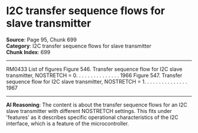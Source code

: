 # I2C transfer sequence flows for slave transmitter

**Source**: Page 95, Chunk 699  
**Category**: I2C transfer sequence flows for slave transmitter  
**Chunk Index**: 699

---

RM0433 List of figures
Figure 546. Transfer sequence flow for I2C slave transmitter, NOSTRETCH = 0. . . . . . . . . . . . . . . 1966
Figure 547. Transfer sequence flow for I2C slave transmitter, NOSTRETCH = 1. . . . . . . . . . . . . . . 1967

---

**AI Reasoning**: The content is about the transfer sequence flows for an I2C slave transmitter with different NOSTRETCH settings. This fits under 'features' as it describes specific operational characteristics of the I2C interface, which is a feature of the microcontroller.
